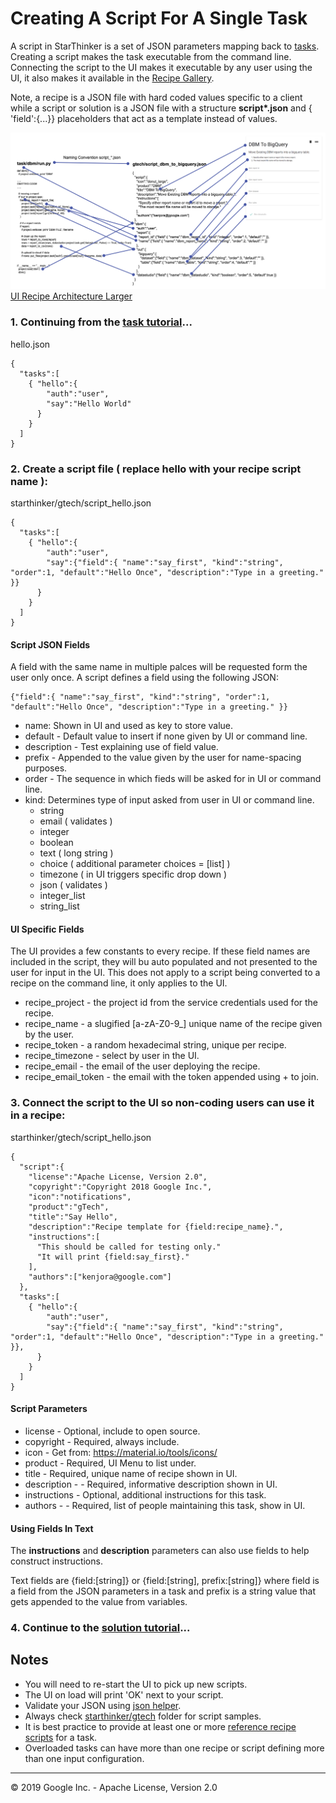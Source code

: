 # Creating A Script For A Single Task 

A script in StarThinker is a set of JSON parameters mapping back to [tasks](task.md). Creating a script
makes the task executable from the command line.  Connecting the script to the UI makes it executable by any user
using the UI, it also makes it available in the [Recipe Gallery](https://google.github.io/starthinker/code/).

Note, a recipe is a JSON file with hard coded values specific to a client while a script or solution is a JSON file 
with a structure __script\*.json__ and { 'field':{...}} placeholders that act as a template instead of values.

![UI Recipe Architecture](images/ui_recipe_map.png)
[UI Recipe  Architecture Larger](images/ui_recipe_map.png)

### 1. Continuing from the [task tutorial](task.md)...
hello.json
```
{
  "tasks":[
    { "hello":{
        "auth":"user",
        "say":"Hello World"
      }
    }
  ]
}
  ```

### 2. Create a script file ( replace hello with your recipe script name ):
starthinker/gtech/script_hello.json
```
{
  "tasks":[
    { "hello":{
        "auth":"user",
        "say":{"field":{ "name":"say_first", "kind":"string", "order":1, "default":"Hello Once", "description":"Type in a greeting." }}
      }
    }
  ]
}
```

#### Script JSON Fields

A field with the same name in multiple palces will be requested form the user only once. A script defines a field using the following JSON:

```
{"field":{ "name":"say_first", "kind":"string", "order":1, "default":"Hello Once", "description":"Type in a greeting." }}
```

- name: Shown in UI and used as key to store value.
- default - Default value to insert if none given by UI or command line.
- description - Test explaining use of field value.
- prefix - Appended to the value given by the user for name-spacing purposes.
- order - The sequence in which fieds will be asked for in UI or command line.
- kind: Determines type of input asked from user in UI or command line.
  - string
  - email ( validates )
  - integer
  - boolean
  - text ( long string )
  - choice ( additional parameter choices = [list] )
  - timezone ( in UI triggers specific drop down )
  - json ( validates )
  - integer_list
  - string_list

#### UI Specific Fields
The UI provides a few constants to every recipe.  If these field names are included in the script, they will
bu auto populated and not presented to the user for input in the UI.  This does not apply to a script being
converted to a recipe on the command line, it only applies to the UI.

  - recipe_project - the project id from the service credentials used for the recipe.
  - recipe_name - a slugified [a-zA-Z0-9_] unique name of the recipe given by the user.
  - recipe_token - a random hexadecimal string, unique per recipe.
  - recipe_timezone - select by user in the UI.
  - recipe_email - the email of the user deploying the recipe.
  - recipe_email_token - the email with the token appended using + to join.


### 3. Connect the script to the UI so non-coding users can use it in a recipe:
starthinker/gtech/script_hello.json
```
{
  "script":{
    "license":"Apache License, Version 2.0",
    "copyright":"Copyright 2018 Google Inc.",
    "icon":"notifications",
    "product":"gTech",
    "title":"Say Hello",
    "description":"Recipe template for {field:recipe_name}.",
    "instructions":[
      "This should be called for testing only."
      "It will print {field:say_first}."
    ],
    "authors":["kenjora@google.com"]
  },
  "tasks":[
    { "hello":{
        "auth":"user",
        "say":{"field":{ "name":"say_first", "kind":"string", "order":1, "default":"Hello Once", "description":"Type in a greeting." }},
      }
    }
  ]
}
```

#### Script Parameters
  - license - Optional, include to open source.
  - copyright - Required, always include.
  - icon - Get from: https://material.io/tools/icons/
  - product - Required, UI Menu to list under.
  - title - Required, unique name of recipe shown in UI.
  - description - - Required, informative description shown in UI.
  - instructions - Optional, additional instructions for this task.
  - authors - - Required, list of people maintaining this task, show in UI.

#### Using Fields In Text

The __instructions__ and __description__ parameters can also use fields to help construct instructions.

Text fields are {field:[string]} or {field:[string], prefix:[string]} where field is a field from the JSON 
parameters in a task and prefix is a string value that gets appended to the value from variables.


### 4. Continue to the [solution tutorial](solution.md)...

## Notes
- You will need to re-start the UI to pick up new scripts.
- The UI on load will print 'OK' next to your script.
- Validate your JSON using [json helper](../starthinker/gtech/helper.py).
- Always check [starthinker/gtech](../starthinker/gtech/) folder for script samples.
- It is best practice to provide at least one or more [reference recipe scripts](recipe.md) for a task.
- Overloaded tasks can have more than one recipe or script defining more than one input configuration.

---
&copy; 2019 Google Inc. - Apache License, Version 2.0
